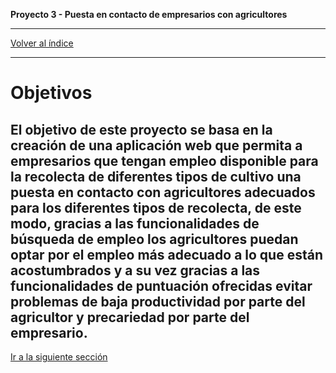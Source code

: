 __Proyecto 3 - Puesta en contacto de empresarios con agricultores__

---

[Volver al índice](../README.md)


---

# Objetivos

El objetivo de este proyecto se basa en la creación de una aplicación web
que permita a empresarios que tengan empleo disponible para la
recolecta de diferentes tipos de cultivo una puesta en contacto con
agricultores adecuados para los diferentes tipos de recolecta, de este
modo, gracias a las funcionalidades de búsqueda de empleo los
agricultores puedan optar por el empleo más adecuado a lo que están
acostumbrados y a su vez gracias a las funcionalidades de puntuación
ofrecidas evitar problemas de baja productividad por parte del agricultor y
precariedad por parte del empresario.
---

[Ir a la siguiente sección](05-antecedentes.md)